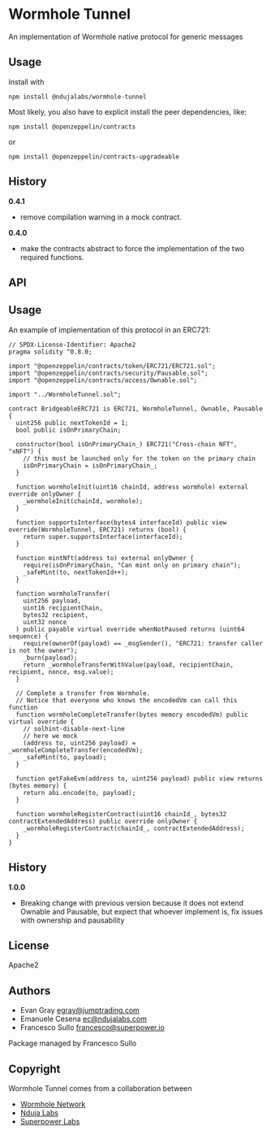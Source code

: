 # Wormhole Tunnel
An implementation of Wormhole native protocol for generic messages

## Usage

Install with
```
npm install @ndujalabs/wormhole-tunnel
```

Most likely, you also have to explicit install the peer dependencies, like:
``` 
npm install @openzeppelin/contracts
```
or 
``` 
npm install @openzeppelin/contracts-upgradeable
```

## History

**0.4.1**
- remove compilation warning in a mock contract.

**0.4.0**
- make the contracts abstract to force the implementation of the two required functions.

## API

## Usage

An example of implementation of this protocol in an ERC721:

```solidity
// SPDX-License-Identifier: Apache2
pragma solidity ^0.8.0;

import "@openzeppelin/contracts/token/ERC721/ERC721.sol";
import "@openzeppelin/contracts/security/Pausable.sol";
import "@openzeppelin/contracts/access/Ownable.sol";

import "../WormholeTunnel.sol";

contract BridgeableERC721 is ERC721, WormholeTunnel, Ownable, Pausable {
  uint256 public nextTokenId = 1;
  bool public isOnPrimaryChain;

  constructor(bool isOnPrimaryChain_) ERC721("Cross-chain NFT", "xNFT") {
    // this must be launched only for the token on the primary chain
    isOnPrimaryChain = isOnPrimaryChain_;
  }

  function wormholeInit(uint16 chainId, address wormhole) external override onlyOwner {
    _wormholeInit(chainId, wormhole);
  }
  
  function supportsInterface(bytes4 interfaceId) public view override(WormholeTunnel, ERC721) returns (bool) {
    return super.supportsInterface(interfaceId);
  }

  function mintNft(address to) external onlyOwner {
    require(isOnPrimaryChain, "Can mint only on primary chain");
    _safeMint(to, nextTokenId++);
  }

  function wormholeTransfer(
    uint256 payload,
    uint16 recipientChain,
    bytes32 recipient,
    uint32 nonce
  ) public payable virtual override whenNotPaused returns (uint64 sequence) {
    require(ownerOf(payload) == _msgSender(), "ERC721: transfer caller is not the owner");
    _burn(payload);
    return _wormholeTransferWithValue(payload, recipientChain, recipient, nonce, msg.value);
  }

  // Complete a transfer from Wormhole. 
  // Notice that everyone who knows the encodedVm can call this function
  function wormholeCompleteTransfer(bytes memory encodedVm) public virtual override {
    // solhint-disable-next-line
    // here we mock
    (address to, uint256 payload) = _wormholeCompleteTransfer(encodedVm);
    _safeMint(to, payload);
  }

  function getFakeEvm(address to, uint256 payload) public view returns (bytes memory) {
    return abi.encode(to, payload);
  }

  function wormholeRegisterContract(uint16 chainId_, bytes32 contractExtendedAddress) public override onlyOwner {
    _wormholeRegisterContract(chainId_, contractExtendedAddress);
  }
}

```

## History

**1.0.0**
- Breaking change with previous version because it does not extend Ownable and Pausable, but expect that whoever implement is, fix issues with ownership and pausability 

## License

Apache2

## Authors

* Evan Gray <egray@jumptrading.com>
* Emanuele Cesena <ec@ndujalabs.com>
* Francesco Sullo <francesco@superpower.io>

Package managed by Francesco Sullo

## Copyright

Wormhole Tunnel comes from a collaboration between 
* [Wormhole Network](https://wormholenetwork.com/)
* [Nduja Labs](https://ndujalabs.com)
* [Superpower Labs](https://superpower.io) 
